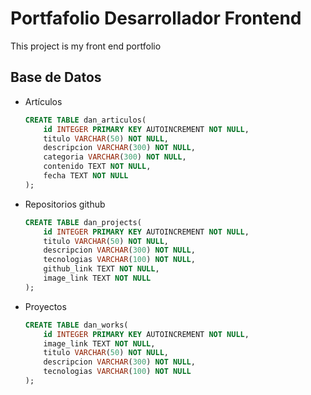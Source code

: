 # Portfafolio Desarrollador Frontend

This project is my front end portfolio

## Base de Datos

* Artículos

    ```sql
    CREATE TABLE dan_articulos(
        id INTEGER PRIMARY KEY AUTOINCREMENT NOT NULL,
        titulo VARCHAR(50) NOT NULL,
        descripcion VARCHAR(300) NOT NULL,
        categoria VARCHAR(300) NOT NULL,
        contenido TEXT NOT NULL,
        fecha TEXT NOT NULL
    );
    ```

* Repositorios github

    ```sql
    CREATE TABLE dan_projects(
        id INTEGER PRIMARY KEY AUTOINCREMENT NOT NULL,
        titulo VARCHAR(50) NOT NULL,
        descripcion VARCHAR(300) NOT NULL,
        tecnologias VARCHAR(100) NOT NULL,
        github_link TEXT NOT NULL,
        image_link TEXT NOT NULL
    );
    ```

* Proyectos

    ```sql
    CREATE TABLE dan_works(
        id INTEGER PRIMARY KEY AUTOINCREMENT NOT NULL,
        image_link TEXT NOT NULL,
        titulo VARCHAR(50) NOT NULL,
        descripcion VARCHAR(300) NOT NULL,
        tecnologias VARCHAR(100) NOT NULL
    );
    ```